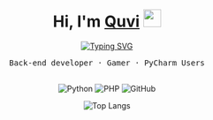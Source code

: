 <div align="center">
  <h1 align="center">Hi, I'm <a href="https://quvi.is-a.dev" target="_blank">Quvi</a> 
  <img src="https://github.com/blackcater/blackcater/raw/main/images/Hi.gif" height="32"/></h1>
  <a href="https://git.io/typing-svg"><img src="https://readme-typing-svg.demolab.com?font=Fira+Code&pause=1000&center=true&vCenter=true&width=435&lines=Python.+Databases.+Telegram+Bots" alt="Typing SVG" /></a>

  <pre width="50%">
Back-end developer · Gamer · PyCharm Users
  </pre>


  ![Python](https://img.shields.io/badge/python-3670A0?style=for-the-badge&logo=python&logoColor=ffdd54)
  ![PHP](https://img.shields.io/badge/php-%23777BB4.svg?style=for-the-badge&logo=php&logoColor=white)
  ![GitHub](https://img.shields.io/badge/github-%23121011.svg?style=for-the-badge&logo=github&logoColor=white)

  ![Top Langs](https://github-readme-stats.vercel.app/api/top-langs/?username=quvvii)
  
</div>
